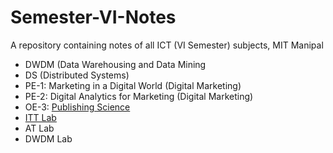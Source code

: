 # Semester-VI-Notes
A repository containing notes of all ICT (VI Semester) subjects, MIT Manipal

- DWDM (Data Warehousing and Data Mining
- DS (Distributed Systems)
- PE-1: Marketing in a Digital World (Digital Marketing)
- PE-2: Digital Analytics for Marketing (Digital Marketing)
- OE-3: [Publishing Science](https://www.notion.so/smolpkg/Publishing-Science-a76cca43347d49daa2bf44ba8b9ca79c)
- [ITT Lab](https://github.com/nandiniproothi/itt-lab)
- AT Lab
- DWDM Lab
